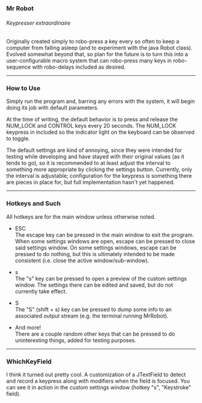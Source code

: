 ### Mr Robot
###### Keypresser extraordinaire

Originally created simply to robo-press a key every so often to keep a computer from falling asleep (and to experiment with the java Robot class). Evolved somewhat beyond that, so plan for the future is to turn this into a user-configurable macro system that can robo-press many keys in robo-sequence with robo-delays included as desired.

--------
### How to Use

Simply run the program and, barring any errors with the system, it will begin doing its job with default parameters.

At the time of writing, the default behavior is to press and release the NUM_LOCK and CONTROL keys every 20 seconds. The NUM_LOCK keypress in included so the indicator light on the keyboard can be observed to toggle.

The default settings are kind of annoying, since they were intended for testing while developing and have stayed with their original values (as it tends to go), so it is recommended to at least adjust the interval to something more appropriate by clicking the settings button. Currently, only the interval is adjustable; configuration for the keypress is something there are pieces in place for, but full implementation hasn't yet happened.

--------
### Hotkeys and Such

All hotkeys are for the main window unless otherwise noted.

- ESC  
The escape key can be pressed in the main window to exit the program. When some settings windows are open, escape can be pressed to close said settings window. On some settings windows, escape can be pressed to do nothing, but this is ultimately intended to be made consistent (i.e. close the active window/sub-window).

- s  
The "s" key can be pressed to open a preview of the custom settings window. The settings there can be edited and saved, but do not currently take effect.

- S  
The "S" (shift + s) key can be pressed to dump some info to an associated output stream (e.g. the terminal running MrRobot).

- And more!  
There are a couple random other keys that can be pressed to do uninteresting things, added for testing purposes.

--------
### WhichKeyField

I think it turned out pretty cool. A customization of a JTextField to detect and record a keypress along with modifiers when the field is focused. You can see it in action in the custom settings window (hotkey "s", "Keystroke" field).

